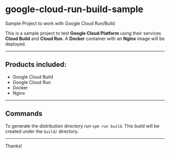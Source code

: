 # google-cloud-run-build-sample
Sample Project to work with Google Cloud Run/Build

This is a sample project to test **Google Cloud Platform** using their services **Cloud Build** and **Cloud Run**.
A **Docker** container with an **Nginx** image will be deployed. 

---

## Products included:
- Google Cloud Build
- Google Cloud Run
- Docker
- Nginx

---

## Commands

To generate the distribution directory run `npm run build`. This build will be created under the `build/` directory.

---

Thanks!
